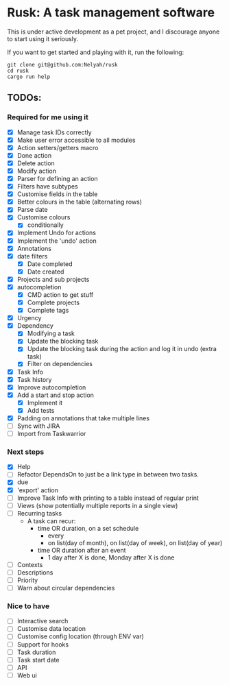 # Rusk: A task management software

This is under active development as a pet project, and I discourage anyone to start using it seriously.

If you want to get started and playing with it, run the following:

```
git clone git@github.com:Nelyah/rusk
cd rusk
cargo run help
```


## TODOs:

### Required for me using it

- [X] Manage task IDs correctly
- [X] Make user error accessible to all modules
- [X] Action setters/getters macro
- [X] Done action
- [X] Delete action
- [X] Modify action
- [X] Parser for defining an action
- [X] Filters have subtypes
- [X] Customise fields in the table
- [X] Better colours in the table (alternating rows)
- [X] Parse date
- [X] Customise colours
    - [X] conditionally
- [X] Implement Undo for actions
- [X] Implement the 'undo' action
- [X] Annotations
- [X] date filters
    - [X] Date completed
    - [X] Date created
- [X] Projects and sub projects
- [X] autocompletion
    - [X] CMD action to get stuff
    - [X] Complete projects
    - [X] Complete tags
- [X] Urgency
- [X] Dependency
    - [X] Modifying a task
    - [X] Update the blocking task
    - [X] Update the blocking task during the action and log it in undo (extra task)
    - [X] Filter on dependencies
- [X] Task Info
- [X] Task history
- [X] Improve autocompletion
- [X] Add a start and stop action
    - [X] Implement it
    - [X] Add tests
- [X] Padding on annotations that take multiple lines
- [ ] Sync with JIRA
- [ ] Import from Taskwarrior

### Next steps

- [X] Help
- [ ] Refactor DependsOn to just be a link type in between two tasks.
- [X] due
- [X] 'export' action
- [ ] Improve Task Info with printing to a table instead of regular print
- [ ] Views (show potentially multiple reports in a single view)
- [ ] Recurring tasks
    - A task can recur:
        - time OR duration, on a set schedule
            - every <duration>
            - on list(day of month), on list(day of week), on list(day of year)
        - time OR duration after an event
            - 1 day after X is done, Monday after X is done
- [ ] Contexts
- [ ] Descriptions
- [ ] Priority
- [ ] Warn about circular dependencies

### Nice to have

- [ ] Interactive search
- [ ] Customise data location
- [ ] Customise config location (through ENV var)
- [ ] Support for hooks
- [ ] Task duration
- [ ] Task start date
- [ ] API
- [ ] Web ui
